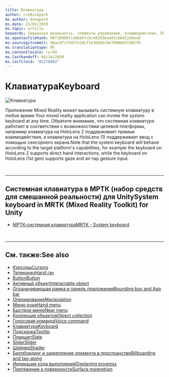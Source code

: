 ```yaml
---
title: Клавиатура
author: cre8ivepark
ms.author: dongpark
ms.date: 11/01/2019
ms.topic: article
keywords: Смешанная реальность, элементы управления, взаимодействие, Пользовательский интерфейс, UX
ms.openlocfilehash: 90f20d96fca9bebfcbce8283bedd3cb8422d9ea8
ms.sourcegitcommit: d6ac8f1f545fe20cf1e36b83c0e7998b82fd02f8
ms.translationtype: MT
ms.contentlocale: ru-RU
ms.lasthandoff: 04/14/2020
ms.locfileid: "81278082"
---
```

# <a name="keyboard"></a><span data-ttu-id="c5ae5-103">Клавиатура</span><span class="sxs-lookup"><span data-stu-id="c5ae5-103">Keyboard</span></span>

![Клавиатура](images/UX/UX_Hero_Keyboard.jpg)

<span data-ttu-id="c5ae5-105">Приложение Mixed Reality может вызывать системную клавиатуру в любое время.</span><span class="sxs-lookup"><span data-stu-id="c5ae5-105">Your mixed reality application can invoke the system keyboard at any time.</span></span> <span data-ttu-id="c5ae5-106">Обратите внимание, что системная клавиатура работает в соответствии с возможностями целевой платформы, например клавиатура на HoloLens 2 поддерживает прямые взаимодействия, а клавиатура на HoloLens (1) поддерживает ввод с помощью сенсорного экрана.</span><span class="sxs-lookup"><span data-stu-id="c5ae5-106">Note that the system keyboard will behave according to the target platform's capabilities, for example the keyboard on HoloLens 2 supports direct hand interactions, while the keyboard on HoloLens (1st gen) supports gaze and air-tap gesture input.</span></span>


<br>

---

## <a name="system-keyboard-in-mrtk-mixed-reality-toolkit-for-unity"></a><span data-ttu-id="c5ae5-107">Системная клавиатура в МРТК (набор средств для смешанной реальности) для Unity</span><span class="sxs-lookup"><span data-stu-id="c5ae5-107">System keyboard in MRTK (Mixed Reality Toolkit) for Unity</span></span>

* [<span data-ttu-id="c5ae5-108">МРТК-системная клавиатура</span><span class="sxs-lookup"><span data-stu-id="c5ae5-108">MRTK - System keyboard</span></span>](https://microsoft.github.io/MixedRealityToolkit-Unity/Documentation/README_SystemKeyboard.html)

<br>

---

## <a name="see-also"></a><span data-ttu-id="c5ae5-109">См. также:</span><span class="sxs-lookup"><span data-stu-id="c5ae5-109">See also</span></span>

* [<span data-ttu-id="c5ae5-110">Курсоры</span><span class="sxs-lookup"><span data-stu-id="c5ae5-110">Cursors</span></span>](cursors.md)
* [<span data-ttu-id="c5ae5-111">Телекинез</span><span class="sxs-lookup"><span data-stu-id="c5ae5-111">Hand ray</span></span>](point-and-commit.md)
* [<span data-ttu-id="c5ae5-112">Button</span><span class="sxs-lookup"><span data-stu-id="c5ae5-112">Button</span></span>](button.md)
* [<span data-ttu-id="c5ae5-113">Активный объект</span><span class="sxs-lookup"><span data-stu-id="c5ae5-113">Interactable object</span></span>](interactable-object.md)
* [<span data-ttu-id="c5ae5-114">Ограничивающая рамка и панель приложения</span><span class="sxs-lookup"><span data-stu-id="c5ae5-114">Bounding box and App bar</span></span>](app-bar-and-bounding-box.md)
* [<span data-ttu-id="c5ae5-115">Оперирование</span><span class="sxs-lookup"><span data-stu-id="c5ae5-115">Manipulation</span></span>](direct-manipulation.md)
* [<span data-ttu-id="c5ae5-116">Меню руки</span><span class="sxs-lookup"><span data-stu-id="c5ae5-116">Hand menu</span></span>](hand-menu.md)
* [<span data-ttu-id="c5ae5-117">Быстрое меню</span><span class="sxs-lookup"><span data-stu-id="c5ae5-117">Near menu</span></span>](near-menu.md)
* [<span data-ttu-id="c5ae5-118">Коллекция объектов</span><span class="sxs-lookup"><span data-stu-id="c5ae5-118">Object collection</span></span>](object-collection.md)
* [<span data-ttu-id="c5ae5-119">Голосовая команда</span><span class="sxs-lookup"><span data-stu-id="c5ae5-119">Voice command</span></span>](voice-input.md)
* [<span data-ttu-id="c5ae5-120">Клавиатура</span><span class="sxs-lookup"><span data-stu-id="c5ae5-120">Keyboard</span></span>](keyboard.md)
* [<span data-ttu-id="c5ae5-121">Подсказка</span><span class="sxs-lookup"><span data-stu-id="c5ae5-121">Tooltip</span></span>](tooltip.md)
* [<span data-ttu-id="c5ae5-122">Планшет</span><span class="sxs-lookup"><span data-stu-id="c5ae5-122">Slate</span></span>](slate.md)
* [<span data-ttu-id="c5ae5-123">Slider</span><span class="sxs-lookup"><span data-stu-id="c5ae5-123">Slider</span></span>](slider.md)
* [<span data-ttu-id="c5ae5-124">Шейдер</span><span class="sxs-lookup"><span data-stu-id="c5ae5-124">Shader</span></span>](shader.md)
* [<span data-ttu-id="c5ae5-125">Биллбординг и закрепление элемента в пространстве</span><span class="sxs-lookup"><span data-stu-id="c5ae5-125">Billboarding and tag-along</span></span>](billboarding-and-tag-along.md)
* [<span data-ttu-id="c5ae5-126">Индикация хода выполнения</span><span class="sxs-lookup"><span data-stu-id="c5ae5-126">Displaying progress</span></span>](progress.md)
* [<span data-ttu-id="c5ae5-127">Притяжение к поверхности</span><span class="sxs-lookup"><span data-stu-id="c5ae5-127">Surface magnetism</span></span>](surface-magnetism.md)
